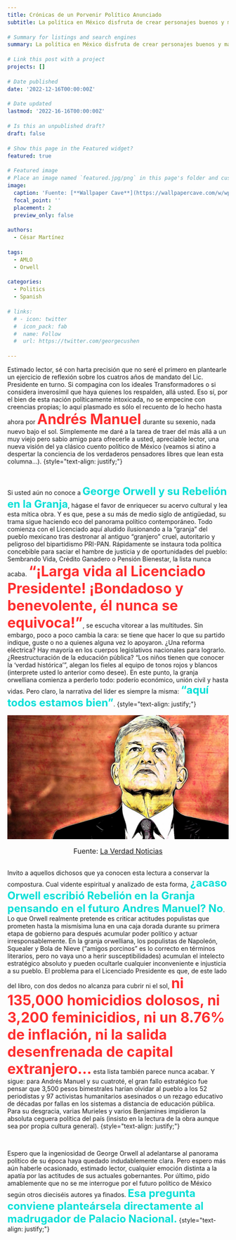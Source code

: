 ```yaml
---
title: Crónicas de un Porvenir Político Anunciado
subtitle: La política en México disfruta de crear personajes buenos y malos, héroes y villanos. En 2018 cambiaron los colores una vez más en Palacio Nacional, pero hay indicios de que nunca ha habido "borrón y cuenta nueva" allá arriba...

# Summary for listings and search engines
summary: La política en México disfruta de crear personajes buenos y malos, héroes y villanos. En 2018 cambiaron los colores una vez más en Palacio Nacional, pero hay indicios de que nunca ha habido "borrón y cuenta nueva" allá arriba...

# Link this post with a project
projects: []

# Date published
date: '2022-12-16T00:00:00Z'

# Date updated
lastmod: '2022-16-16T00:00:00Z'

# Is this an unpublished draft?
draft: false

# Show this page in the Featured widget?
featured: true

# Featured image
# Place an image named `featured.jpg/png` in this page's folder and customize its options here.
image:
  caption: 'Fuente: [**Wallpaper Cave**](https://wallpapercave.com/w/wp7639486)'
  focal_point: ''
  placement: 2
  preview_only: false

authors:
  - César Martínez

tags:
  - AMLO
  - Orwell

categories:
  - Politics
  - Spanish
  
# links:
  # - icon: twitter
  #  icon_pack: fab
  #  name: Follow
  #  url: https://twitter.com/georgecushen

---
```


Estimado lector, sé con harta precisión que no seré el primero en plantearle un ejercicio de reflexión sobre los cuatros años de mandato del Lic. Presidente en turno. Si compagina con los ideales Transformadores o si considera inverosímil que haya quienes los respalden, allá usted. Eso sí, por el bien de esta nación políticamente intoxicada, no se empecine con creencias propias; lo aquí plasmado es sólo el recuento de lo hecho hasta ahora por <strong><font size="6"><font color="#FE2E2E">Andrés Manuel</font></font></strong> durante su sexenio, nada nuevo bajo el sol. Simplemente me daré a la tarea de traer del más allá a un muy viejo pero sabio amigo para ofrecerle a usted, apreciable lector, una nueva visión del ya clásico cuento político de México (veamos si atino a despertar la conciencia de los verdaderos pensadores libres que lean esta columna…).
{style="text-align: justify;"}
<div></div><br>

Si usted aún no conoce a <strong><font size="5.5"><font color="#01DFD7">George Orwell y su Rebelión en la Granja</font></font></strong>, hágase el favor de enriquecer su acervo cultural y lea esta mítica obra. Y es que, pese a su más de medio siglo de antigüedad, su trama sigue haciendo eco del panorama político contemporáneo. Todo comienza con el Licenciado aquí aludido ilusionando a la “granja” del pueblo mexicano tras destronar al antiguo “granjero” cruel, autoritario y peligroso del bipartidismo PRI-PAN. Rápidamente se instaura toda política concebible para saciar el hambre de justicia y de oportunidades del pueblo: Sembrando Vida, Crédito Ganadero o Pensión Bienestar, la lista nunca acaba. <strong><font size="6"><font color="#FE2E2E">“¡Larga vida al Licenciado Presidente! ¡Bondadoso y benevolente, él nunca se equivoca!”</font></font></strong>, se escucha vitorear a las multitudes. Sin embargo, poco a poco cambia la cara: se tiene que hacer lo que su partido indique, guste o no a quienes alguna vez lo apoyaron. ¿Una reforma eléctrica? Hay mayoría en los cuerpos legislativos nacionales para lograrlo. ¿Reestructuración de la educación pública? “Los niños tienen que conocer la ‘verdad histórica’”, alegan los fieles al equipo de tonos rojos y blancos (interprete usted lo anterior como desee). En este punto, la granja orwelliana comienza a perderlo todo: poderío económico, unión civil y hasta vidas. Pero claro, la narrativa del líder es siempre la misma: <strong><font size="5.5"><font color="#01DFD7">“aquí todos estamos bien”</font></font></strong>.
{style="text-align: justify;"}

![jpg](./amlo.jpg)
<center><font size="3">Fuente: <a href = "https://laverdadnoticias.com/politica/AMLO-y-la-Cuarta-Transformacion-20191230-0253.html" target = "_self">La Verdad Noticias</a></font></center>
<div></div><br>

Invito a aquellos dichosos que ya conocen esta lectura a conservar la compostura. Cual vidente espiritual y analizado de esta forma, <strong><font size="5.5"><font color="#01DFD7">¿acaso Orwell escribió Rebelión en la Granja pensando en el futuro Andres Manuel? No</font></font></strong>. Lo que Orwell realmente pretende es criticar actitudes populistas que prometen hasta la mismísima luna en una caja dorada durante su primera etapa de gobierno para después acumular poder político y actuar irresponsablemente. En la granja orwelliana, los populistas de Napoleón, Squealer y Bola de Nieve (“amigos porcinos” es lo correcto en términos literarios, pero no vaya uno a herir susceptibilidades) acumulan el intelecto estratégico absoluto y pueden ocultarle cualquier inconveniente e injusticia a su pueblo. El problema para el Licenciado Presidente es que, de este lado del libro, con dos dedos no alcanza para cubrir ni el sol, <strong><font size="6"><font color="#FE2E2E">ni 135,000 homicidios dolosos, ni 3,200 feminicidios, ni un 8.76% de inflación, ni la salida desenfrenada de capital extranjero…</font></font></strong> esta lista también parece nunca acabar. Y sigue: para Andrés Manuel y su cuatroté, el gran fallo estratégico fue pensar que 3,500 pesos bimestrales harían olvidar al pueblo a los 52 periodistas y 97 activistas humanitarios asesinados o un rezago educativo de décadas por fallas en los sistemas a distancia de educación pública. Para su desgracia, varias Murieles y varios Benjamines impidieron la absoluta ceguera política del país (insisto en la lectura de la obra aunque sea por propia cultura general).
{style="text-align: justify;"}
<div></div><br>

Espero que la ingeniosidad de George Orwell al adelantarse al panorama político de su época haya quedado indudablemente clara. Pero espero más aún haberle ocasionado, estimado lector, cualquier emoción distinta a la apatía por las actitudes de sus actuales gobernantes. Por último, pido amablemente que no se me interrogue por el futuro político de México según otros dieciséis autores ya finados. <strong><font size="5.5"><font color="#01DFD7">Esa pregunta conviene planteársela directamente al madrugador de Palacio Nacional.</font></font></strong>
{style="text-align: justify;"}
